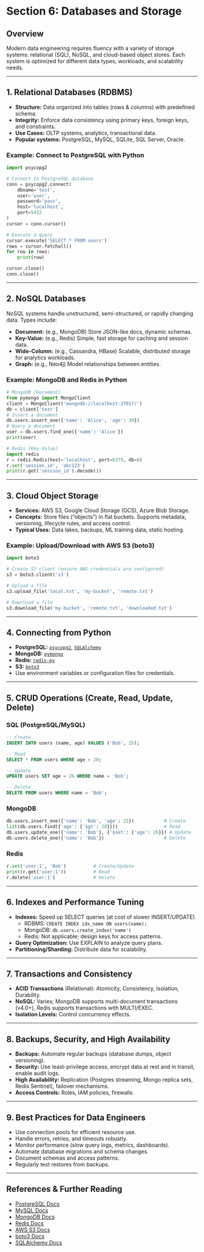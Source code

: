 # Section 6: Databases and Storage

## Overview
Modern data engineering requires fluency with a variety of storage systems: relational (SQL), NoSQL, and cloud-based object stores. Each system is optimized for different data types, workloads, and scalability needs.

---

## 1. Relational Databases (RDBMS)
- **Structure:** Data organized into tables (rows & columns) with predefined schema.
- **Integrity:** Enforce data consistency using primary keys, foreign keys, and constraints.
- **Use Cases:** OLTP systems, analytics, transactional data.
- **Popular systems:** PostgreSQL, MySQL, SQLite, SQL Server, Oracle.

### Example: Connect to PostgreSQL with Python
```python
import psycopg2

# Connect to PostgreSQL database
conn = psycopg2.connect(
    dbname='test',
    user='user',
    password='pass',
    host='localhost',
    port=5432
)
cursor = conn.cursor()

# Execute a query
cursor.execute('SELECT * FROM users')
rows = cursor.fetchall()
for row in rows:
    print(row)

cursor.close()
conn.close()
```

---

## 2. NoSQL Databases
NoSQL systems handle unstructured, semi-structured, or rapidly changing data. Types include:

- **Document:** (e.g., MongoDB) Store JSON-like docs, dynamic schemas.
- **Key-Value:** (e.g., Redis) Simple, fast storage for caching and session data.
- **Wide-Column:** (e.g., Cassandra, HBase) Scalable, distributed storage for analytics workloads.
- **Graph:** (e.g., Neo4j) Model relationships between entities.

### Example: MongoDB and Redis in Python
```python
# MongoDB (Document)
from pymongo import MongoClient
client = MongoClient('mongodb://localhost:27017/')
db = client['test']
# Insert a document
db.users.insert_one({'name': 'Alice', 'age': 30})
# Query a document
user = db.users.find_one({'name': 'Alice'})
print(user)

# Redis (Key-Value)
import redis
r = redis.Redis(host='localhost', port=6379, db=0)
r.set('session_id', 'abc123')
print(r.get('session_id').decode())
```

---

## 3. Cloud Object Storage
- **Services:** AWS S3, Google Cloud Storage (GCS), Azure Blob Storage.
- **Concepts:** Store files (“objects”) in flat buckets. Supports metadata, versioning, lifecycle rules, and access control.
- **Typical Uses:** Data lakes, backups, ML training data, static hosting.

### Example: Upload/Download with AWS S3 (boto3)
```python
import boto3

# Create S3 client (ensure AWS credentials are configured)
s3 = boto3.client('s3')

# Upload a file
s3.upload_file('local.txt', 'my-bucket', 'remote.txt')

# Download a file
s3.download_file('my-bucket', 'remote.txt', 'downloaded.txt')
```

---

## 4. Connecting from Python
- **PostgreSQL:** [`psycopg2`](https://www.psycopg.org/), [`SQLAlchemy`](https://www.sqlalchemy.org/)
- **MongoDB:** [`pymongo`](https://pymongo.readthedocs.io/)
- **Redis:** [`redis-py`](https://redis-py.readthedocs.io/)
- **S3:** [`boto3`](https://boto3.amazonaws.com/v1/documentation/api/latest/index.html)
- Use environment variables or configuration files for credentials.

---

## 5. CRUD Operations (Create, Read, Update, Delete)
### SQL (PostgreSQL/MySQL)
```sql
-- Create
INSERT INTO users (name, age) VALUES ('Bob', 25);

-- Read
SELECT * FROM users WHERE age > 20;

-- Update
UPDATE users SET age = 26 WHERE name = 'Bob';

-- Delete
DELETE FROM users WHERE name = 'Bob';
```
### MongoDB
```python
db.users.insert_one({'name': 'Bob', 'age': 25})           # Create
list(db.users.find({'age': {'$gt': 20}}))                 # Read
db.users.update_one({'name': 'Bob'}, {'$set': {'age': 26}}) # Update
db.users.delete_one({'name': 'Bob'})                      # Delete
```
### Redis
```python
r.set('user:1', 'Bob')          # Create/Update
print(r.get('user:1'))          # Read
r.delete('user:1')              # Delete
```

---

## 6. Indexes and Performance Tuning
- **Indexes:** Speed up SELECT queries (at cost of slower INSERT/UPDATE).
    - RDBMS: `CREATE INDEX idx_name ON users(name);`
    - MongoDB: `db.users.create_index('name')`
    - Redis: Not applicable; design keys for access patterns.
- **Query Optimization:** Use EXPLAIN to analyze query plans.
- **Partitioning/Sharding:** Distribute data for scalability.

---

## 7. Transactions and Consistency
- **ACID Transactions** (Relational): Atomicity, Consistency, Isolation, Durability.
- **NoSQL:** Varies; MongoDB supports multi-document transactions (v4.0+), Redis supports transactions with MULTI/EXEC.
- **Isolation Levels:** Control concurrency effects.

---

## 8. Backups, Security, and High Availability
- **Backups:** Automate regular backups (database dumps, object versioning).
- **Security:** Use least-privilege access, encrypt data at rest and in transit, enable audit logs.
- **High Availability:** Replication (Postgres streaming, Mongo replica sets, Redis Sentinel), failover mechanisms.
- **Access Controls:** Roles, IAM policies, firewalls.

---

## 9. Best Practices for Data Engineers
- Use connection pools for efficient resource use.
- Handle errors, retries, and timeouts robustly.
- Monitor performance (slow query logs, metrics, dashboards).
- Automate database migrations and schema changes.
- Document schemas and access patterns.
- Regularly test restores from backups.

---

## References & Further Reading
- [PostgreSQL Docs](https://www.postgresql.org/docs/)
- [MySQL Docs](https://dev.mysql.com/doc/)
- [MongoDB Docs](https://docs.mongodb.com/)
- [Redis Docs](https://redis.io/documentation)
- [AWS S3 Docs](https://docs.aws.amazon.com/s3/)
- [boto3 Docs](https://boto3.amazonaws.com/v1/documentation/api/latest/index.html)
- [SQLAlchemy Docs](https://docs.sqlalchemy.org/)
